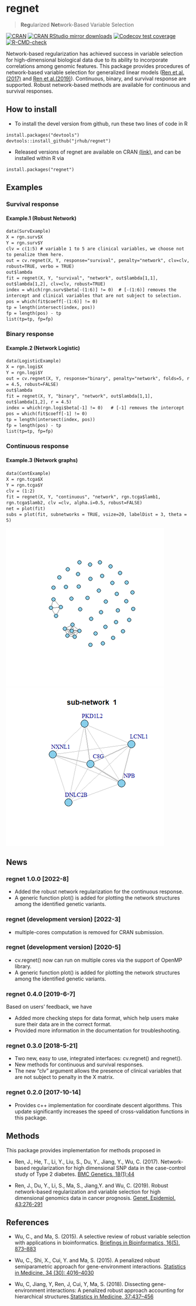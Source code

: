 
<!-- README.md is generated from README.Rmd. Please edit that file -->

# regnet

> **Reg**ularized **Net**work-Based Variable Selection

<!-- badges: start -->
<!-- [![Travis-CI Build Status](https://travis-ci.org/jrhub/regnet.svg?branch=master)](https://travis-ci.org/jrhub/regnet) -->

[![CRAN](https://www.r-pkg.org/badges/version/regnet)](https://cran.r-project.org/package=regnet)
[![CRAN RStudio mirror
downloads](https://cranlogs.r-pkg.org/badges/regnet)](https://www.r-pkg.org:443/pkg/regnet)
[![Codecov test
coverage](https://codecov.io/gh/jrhub/regnet/branch/master/graph/badge.svg)](https://app.codecov.io/gh/jrhub/regnet?branch=master)
[![R-CMD-check](https://github.com/jrhub/regnet/workflows/R-CMD-check/badge.svg)](https://github.com/jrhub/regnet/actions)
<!-- badges: end -->

Network-based regularization has achieved success in variable selection
for high-dimensional biological data due to its ability to incorporate
correlations among genomic features. This package provides procedures of
network-based variable selection for generalized linear models ([Ren et
al.(2017)](https://doi.org/10.1186/s12863-017-0495-5) and [Ren et
al.(2019)](https://doi.org/10.1002/gepi.22194)). Continuous, binary, and
survival response are supported. Robust network-based methods are
available for continuous and survival responses.

<!--    Two recent additions are the robust network  -->
<!--     regularization for the survival response and the network regularization for continuous  -->
<!--     response. Functions for other regularization methods will be included in the forthcoming  -->
<!--     upgraded versions.  -->

## How to install

-   To install the devel version from github, run these two lines of
    code in R

<!-- -->

    install.packages("devtools")
    devtools::install_github("jrhub/regnet")

-   Released versions of regnet are available on CRAN
    [(link)](https://cran.r-project.org/package=regnet), and can be
    installed within R via

<!-- -->

    install.packages("regnet")

## Examples

### Survival response

#### Example.1 (Robust Network)

    data(SurvExample)
    X = rgn.surv$X
    Y = rgn.surv$Y
    clv = c(1:5) # variable 1 to 5 are clinical variables, we choose not to penalize them here.
    out = cv.regnet(X, Y, response="survival", penalty="network", clv=clv, robust=TRUE, verbo = TRUE)
    out$lambda
    fit = regnet(X, Y, "survival", "network", out$lambda[1,1], out$lambda[1,2], clv=clv, robust=TRUE)  
    index = which(rgn.surv$beta[-(1:6)] != 0)  # [-(1:6)] removes the intercept and clinical variables that are not subject to selection.
    pos = which(fit$coeff[-(1:6)] != 0)  
    tp = length(intersect(index, pos))  
    fp = length(pos) - tp  
    list(tp=tp, fp=fp)  

<!-- ##### The cross-validation step can run on multiple cores (OpenMP): -->
<!-- ``` -->
<!-- # detect the number of CPU cores on the current host -->
<!-- library("parallel") -->
<!-- ncores = parallel::detectCores(logical=FALSE) # ncores>2 can show significant increases in speed -->
<!-- # parallel CV  -->
<!-- out = cv.regnet(X, Y, response="s", penalty="n", clv=clv, robust=TRUE, ncores=ncores, verbo = TRUE) -->
<!-- ``` -->

### Binary response

#### Example.2 (Network Logistic)

    data(LogisticExample)
    X = rgn.logi$X
    Y = rgn.logi$Y
    out = cv.regnet(X, Y, response="binary", penalty="network", folds=5, r = 4.5, robust=FALSE)  
    out$lambda 
    fit = regnet(X, Y, "binary", "network", out$lambda[1,1], out$lambda[1,2], r = 4.5)
    index = which(rgn.logi$beta[-1] != 0)   # [-1] removes the intercept
    pos = which(fit$coeff[-1] != 0)  
    tp = length(intersect(index, pos))  
    fp = length(pos) - tp  
    list(tp=tp, fp=fp)  

### Continuous response

#### Example.3 (Network graphs)

    data(ContExample)
    X = rgn.tcga$X
    Y = rgn.tcga$Y
    clv = (1:2)
    fit = regnet(X, Y, "continuous", "network", rgn.tcga$lamb1, rgn.tcga$lamb2, clv =clv, alpha.i=0.5, robust=FALSE)
    net = plot(fit)
    subs = plot(fit, subnetworks = TRUE, vsize=20, labelDist = 3, theta = 5) 

![](README-unnamed-chunk-2-1.png)<!-- -->
![](README-unnamed-chunk-2-2.png)<!-- -->

## News

### regnet 1.0.0 \[2022-8\]

-   Added the robust network regularization for the continuous response.
-   A generic function plot() is added for plotting the network
    structures among the identified genetic variants.

### regnet (development version) \[2022-3\]

-   multiple-cores computation is removed for CRAN submission.

### regnet (development version) \[2020-5\]

-   cv.regnet() now can run on multiple cores via the support of OpenMP
    library.
-   A generic function plot() is added for plotting the network
    structures among the identified genetic variants.

### regnet 0.4.0 \[2019-6-7\]

Based on users’ feedback, we have

-   Added more checking steps for data format, which help users make
    sure their data are in the correct format.
-   Provided more information in the documentation for troubleshooting.

### regnet 0.3.0 \[2018-5-21\]

-   Two new, easy to use, integrated interfaces: cv.regnet() and
    regnet().
-   New methods for continuous and survival responses.
-   The new “clv” argument allows the presence of clinical variables
    that are not subject to penalty in the X matrix.

### regnet 0.2.0 \[2017-10-14\]

-   Provides c++ implementation for coordinate descent algorithms. This
    update significantly increases the speed of cross-validation
    functions in this package.

## Methods

This package provides implementation for methods proposed in

-   Ren, J., He, T., Li, Y., Liu, S., Du, Y., Jiang, Y., Wu, C. (2017).
    Network-based regularization for high dimensional SNP data in the
    case-control study of Type 2 diabetes. [BMC Genetics,
    18(1):44](https://doi.org/10.1186/s12863-017-0495-5)

-   Ren, J., Du, Y., Li, S., Ma, S., Jiang,Y. and Wu, C. (2019). Robust
    network-based regularization and variable selection for high
    dimensional genomics data in cancer prognosis. [Genet. Epidemiol.
    43:276-291](https://doi.org/10.1002/gepi.22194)

## References

-   Wu, C., and Ma, S. (2015). A selective review of robust variable
    selection with applications in bioinformatics. [Briefings in
    Bioinformatics, 16(5), 873–883](https://doi.org/10.1093/bib/bbu046)

-   Wu, C., Shi, X., Cui, Y. and Ma, S. (2015). A penalized robust
    semiparametric approach for gene-environment interactions.
    [Statistics in Medicine, 34 (30):
    4016–4030](https://doi.org/10.1002/sim.6609)

-   Wu, C, Jiang, Y, Ren, J, Cui, Y, Ma, S. (2018). Dissecting
    gene-environment interactions: A penalized robust approach
    accounting for hierarchical structures.[Statistics in Medicine,
    37:437–456](https://doi.org/10.1002/sim.7518)
